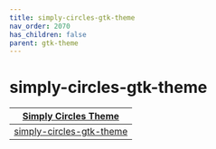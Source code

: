 ```yaml
---
title: simply-circles-gtk-theme
nav_order: 2070
has_children: false
parent: gtk-theme
---
```



# simply-circles-gtk-theme

| [Simply Circles Theme](https://samwhelp.github.io/note-about-theme/read/desktop-theme/themes/simply-circles-theme.html) |
| --- |
| [simply-circles-gtk-theme](https://github.com/ju1464/Simply_Circles_Themes/tree/master/GTK-Gnome) |
